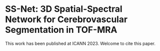 # SS-Net: 3D Spatial-Spectral Network for Cerebrovascular Segmentation in TOF-MRA


This work has been published at ICANN 2023.
Welcome to cite this paper.
